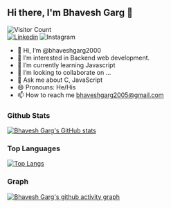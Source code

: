 ## Hi there, I'm Bhavesh Garg 👋

![Visitor Count](https://komarev.com/ghpvc/?username=bhaveshgarg2000&color=blue&logo=flat)
<br/>
[![Linkedin](https://img.shields.io/badge/bhaveshgarg2000-black?style=flat&logo=Linkedin&logoColor=blue&link=https://www.linkedin.com/in/bhavesh-garg-48a418131/)](https://www.linkedin.com/in/bhavesh-garg-48a418131/)
![Instagram](https://img.shields.io/badge/bhaveshgarg2000-black?style=flat&logo=Instagram&logoColor=pink&link=https://www.instagram.com/bgarg2000/)





- 👋 Hi, I’m @bhaveshgarg2000
- 👀 I’m interested in Backend web development.
- 🌱 I’m currently learning Javascript 
- 💞️ I’m looking to collaborate on ...
- 💬 Ask me about C, JavaScript
- 😄 Pronouns: He/His
- 📫 How to reach me bhaveshgarg2005@gmail.com



 ### Github Stats

  [![Bhavesh Garg's GitHub stats](https://github-readme-stats.vercel.app/api?username=bhaveshgarg2000&show_icons=true&count_private=true&include_all_commits=true&theme=dracula)](https://github.com/bhaveshgarg2000?tab=repositories)
  
  ### Top Languages

  [![Top Langs](https://github-readme-stats.vercel.app/api/top-langs/?username=bhaveshgarg2000&count_private=true&include_all_commits=true&layout=compact&theme=dracula)](https://github-readme-stats.vercel.app/api/top-langs/?username=bhaveshgarg2000&count_private=true&include_all_commits=true&layout=compact&theme=dracula)

### Graph

  [![Bhavesh Garg's github activity graph](https://activity-graph.herokuapp.com/graph?username=bhaveshgarg2000&theme=dracula)](https://activity-graph.herokuapp.com/graph?username=bhaveshgarg2000&theme=dracula)



<!---
bhaveshgarg2000/bhaveshgarg2000 is a ✨ special ✨ repository because its `README.md` (this file) appears on your GitHub profile.
You can click the Preview link to take a look at your changes.
--->
